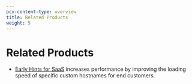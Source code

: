 ```yaml
---
pcx-content-type: overview
title: Related Products
weight: 5
---
```


# Related Products

* [Early Hints for SaaS](/cloudflare-for-saas/related-products/early-hints-for-saas/) increases performance by improving the loading speed of specific custom hostnames for end customers.